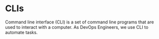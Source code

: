 # CLIs

Command line interface (CLI) is a set of command line programs that are used to interact with a computer. As DevOps Engineers, we use CLI to automate tasks.
